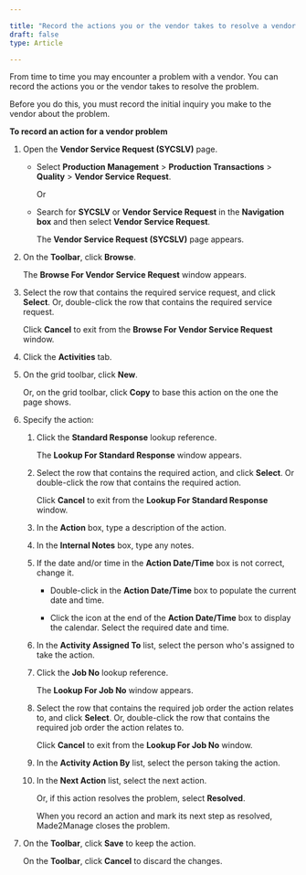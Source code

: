 ```yaml
---

title: "Record the actions you or the vendor takes to resolve a vendor problem"
draft: false
type: Article

---
```


From time to time you may encounter a problem with a vendor. You can record the actions you or the vendor takes to resolve the problem.

Before you do this, you must record the initial inquiry you make to the vendor about the problem.


**To record an action for a vendor problem**

1. Open the **Vendor Service Request (SYCSLV)** page.

    - Select **Production Management** > **Production Transactions** > **Quality** > **Vendor Service Request**.

        Or

    - Search for **SYCSLV** or **Vendor Service Request** in the **Navigation box** and then select **Vendor Service Request**.

       The **Vendor Service Request (SYCSLV)** page appears.

2. On the **Toolbar**, click **Browse**.

    The **Browse For Vendor Service Request** window appears.

3. Select the row that contains the required service request, and click **Select**. Or, double-click the row that contains the required service request.

    Click **Cancel** to exit from the **Browse For Vendor Service Request** window.

4. Click the **Activities** tab.

5. On the grid toolbar, click **New**.

    Or, on the grid toolbar, click **Copy** to base this action on the one the page shows.

6. Specify the action:

    1. Click the **Standard Response** lookup reference.

        The **Lookup For Standard Response** window appears.

    2. Select the row that contains the required action, and click **Select**. Or double-click the row that contains the required action.

        Click **Cancel** to exit from the **Lookup For Standard Response** window.

   3. In the **Action** box, type a description of the action.

    4. In the **Internal Notes** box, type any notes.

    5. If the date and/or time in the **Action Date/Time** box is not correct, change it.

         - Double-click in the **Action Date/Time** box to populate the current date and time.

         - Click the icon at the end of the **Action Date/Time** box to display the calendar. Select the required date and time.

    6. In the **Activity Assigned To** list, select the person who's assigned to take the action.

    7. Click the **Job No** lookup reference.

        The **Lookup For Job No** window appears.

    8. Select the row that contains the required job order the action relates to, and click **Select**. Or, double-click the row that contains the required job order the action relates to.

        Click **Cancel** to exit from the **Lookup For Job No** window.

    9. In the **Activity Action By** list, select the person taking the action.

    10. In the **Next Action** list, select the next action.

        Or, if this action resolves the problem, select **Resolved**.

        When you record an action and mark its next step as resolved, Made2Manage closes the problem.

7. On the **Toolbar**, click **Save** to keep the action.

    On the **Toolbar**, click **Cancel** to discard the changes.

​